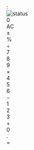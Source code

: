 
<html lang="en">
<head>
  <meta charset="UTF-8">
  <title> iphone calculator</title>
  <style>
  *{
    box-sizing: border-box;
    margin:0;
    border:0;
    user-select:none;
  }
   
   body{
     margin:25px;
     font-family:arial;
     
   }
   
   .calculator{
     background:black;
     width:563px;
     height:1218px;
     border-radius:50px;
     padding:20px;
     color:white;
     position:relative;
   }
   
   .top-container{
     
     padding: 0 20px;
     display:flex;
     justify-content:space-between;
     height:250px;
     
   }
   
   .value{
     font-size:130px;
     font-weight:300;
    margin-bottom:20px;
    height:158px;
    text-align:right;
    margin-right:20px;
    font-family: Calibri;
    overflow-x: auto;
    
   }
   
   .buttons-container{
     display:grid;
     grid-template-rows:repeat(5,1fr);
      grid-template-columns:repeat(4,1fr);
      grid-gap:20px;
   }
   
   .button{
     height:110px;
     width:110px;
     font-size: 45px;
     border-radius: 50%;
     background:#333;
     display:flex;
     justify-content:center;
     align-items:center;
     cursor:pointer;
     transition: filter .3s;
   }
   
   .button.function{
     color:black;
     background:#a5a5a5
   }
   
   .button.operator{
     background:#f1a33c
   }
   
   .button.number-0{
     
     width:250px;
     border-radius: 55px;
     justify-content:flex-start;
     padding-left:43px;
     grid-column:1/span 2;
    
   }
   .button:active,
   .buton:focus{
     filter: brightness(120%);
   }
   
   .bottom{
     width:200px;
     height:5px;
     background:white;
     border-radius:4px;
     position:absolute;
     bottom:10px;
     left:50%;
   transform: translateX(-50%);
     
   }
   
  </style>
</head>
<body>
<div class="calculator">
  <div class="top-container">
    <div class="clock">
    <span class="hour"></span>:<span class="minute"></span>
    </div>
    <div class="status">
      <img src=" https://raw.githubusercontent.com/angle943/iphone-calculator-js/master/status.png" alt="status">
    </div>
  </div>
  <div class="value">0</div>
  <div class="buttons-container">
  <div class="button function ac">AC</div>
  <div class="button function pm">±</div>
  <div class="button function percent">%</div>
  <div class="button operator division">÷</div>
  <div class="button number-7">7</div>
  <div class="button number-8">8</div>
  <div class="button number-9">9</div>
  <div class="button operator multipulcation">×</div>    
  <div class="button number-4">4</div>
  <div class="button number-5">5</div>
  <div class="button number-6">6</div>
  <div class="button operator subtraction">−</div>  
  <div class="button number-1">1</div>
  <div class="button number-2">2</div>
  <div class="button number-3">3</div>
  <div class="button operator addition">+</div>
  <div class="button number-0">0</div>
  <div class="button decimal">.</div>
  <div class="button operator equal">=</div>
            
  </div>
  <div class="bottom"></div>
</div>
  <script>
  // dom elements
  const hourEl = document.querySelector('.hour');
  const minuteEl = document.querySelector('.minute');  
  const valueEl = document.querySelector('.value');
  
  const acEl = document.querySelector('.ac');
  const pmEl = document.querySelector('.pm');
  const percentEl = document.querySelector('.percent'); 
  
  const additionEl = document.querySelector('.addition');
  const subtractionEl = document.querySelector('.subtraction');
  const multipulcationEl = document.querySelector('.multipulcation');
  const divisionEl = document.querySelector('.division');
  const equalEl = document.querySelector('.equal');
  
  const decimalEl = document.querySelector('.decimal');
  const number0El = document.querySelector('.number-0');
  const number1El = document.querySelector('.number-1');
  const number2El = document.querySelector('.number-2');
  const number3El = document.querySelector('.number-3');
  const number4El = document.querySelector('.number-4');
  const number5El = document.querySelector('.number-5');
  const number6El = document.querySelector('.number-6');
  const number7El = document.querySelector('.number-7');
  const number8El = document.querySelector('.number-8');
  const number9El = document.querySelector('.number-9');
  
  const numberElArray = [
  
  number0El, number1El, number2El, number3El, number4El, number5El, 
  number6El, number7El, number8El, number9El 
  ];
  
  //variables
  let valueStrInMemory = null;
  let operatorInMemory = null;
  
  //functions
  
  const getValueAsStr = () => {
  const currentDisplayStr = valueEl.textContent;
  return currentDisplayStr.split(',').join('');
  
  }
  
  const getValueAsNum = () => {
  return parseFloat(getValueAsStr());
  }
  
  const setStrAsValue = (valueStr) => {
  if(valueStr[valueStr.length - 1] === '.'){
  valueEl.textContent += '.';
  return;
  }
  
  
  const [wholeNumStr, decimalStr] = valueStr.split('.');
  if(decimalStr){
   valueEl.textContent = parseFloat(wholeNumStr).toLocaleString() + '.' + decimalStr;
  }else{
  valueEl.textContent = parseFloat(wholeNumStr).toLocaleString();
  };
  
  
  };
  
  const handleNumberClick = (numStr) => {
  const currentValueStr = getValueAsStr();
  if(currentValueStr === '0'){
  setStrAsValue(numStr);
  }else{
  
  setStrAsValue(currentValueStr + numStr);
  
  }
  };
  
  
  const getResultOfOperationAsStr = () => {
  const currentValueNum = getValueAsNum();
  const valeNumInMemory = parseFloat(valueStrInMemory);
  let newValueNum;
  if (operatorInMemory === 'addition'){
  newValueNum = valueStrInMemory + currentValueNum;
  }else if (operatorInMemory === 'subtraction'){
  newValueNum = valueStrInMemory - currentValueNum;
  }else if (operatorInMemory === 'multipulcation'){
  newValueNum = valueStrInMemory * currentValueNum;
  }else if (operatorInMemory === 'division'){
  newValueNum = valueStrInMemory / currentValueNum;
  }
  
  return newValueNum.toString();
  };
  
  const handleOperatorClick = (operation) => {
  const currentValueStr = getValueAsStr();
  
  if (!valueStrInMemory){
  valueStrInMemory = currentValueStr;
  operatorInMemory = operation;
  setStrAsValue('0');
  return;
  }
  valueStrInMemory = getResultOfOperationAsStr(); 
  operatorInMemory = operation;
  setStrAsValue('0');
  };
  
  
  // add event listeners to functions
  acEl.addEventListener('click',()=>{
  setStrAsValue('0');
  valueStrMemory = null;
  operatorInMemory = null;
  });
  
  pmEl.addEventListener('click', () =>{
  const currentValueNum = getValueAsNum();
  const currentValueStr = getValueAsStr();
  
  if (currentValueStr === '-0'){
  setStrAsValue('0');
  return;
  }
  
  
  if (currentValueNum >= 0){
  setStrAsValue('-' + currentValueStr);
  }else{
  setStrAsValue(currentValueStr.substring(1));
  }

});
  
  percentEl.addEventListener('click',() => {
  const currentValueNum = getValueAsNum();
  const newValueNum = currentValueNum / 100;
  setStrAsValue(newValueNum.toString());
  valueStrInMemory = null;
  operatorInMemory = null;
  });
  
  
 //add event Listeners to operaters
 additionEl.addEventListener('click', () => {
  handleOperatorClick('addition');
});
subtractionEl.addEventListener('click', () => {
  handleOperatorClick('subtraction');
});
multipulcationEl.addEventListener('click', () => {
  handleOperatorClick('multipulcation');
});
divisionEl.addEventListener('click', () => {
  handleOperatorClick('division');
});
  
  equalEl.addEventListener('click', () =>{
  if(valueStrInMemory){
  setStrAsValue(getResultOfOperationAsStr());
  valueStrInMemory = null;
  operatorInMemory = null;
  }
  });
 
   
  
  
  
  // add event listeners to numbers abd decimal
  for (let i=0; i < numberElArray.length; i++){
  const numberEl = numberElArray[i];
  numberEl.addEventListener('click',() => {
  
  handleNumberClick(i.toString());
  
  });
  
  }
  decimalEl.addEventListener('click',() => {
  const currentValueStr = getValueAsStr();
  
  if(!currentValueStr.includes('.')){
  setStrAsValue(currentValueStr + '.');
  
  }
  });
  
  
  
  
  
  // set up the time
  const updateTime = () => {
  
  const currentTime = new Date();
  
 let  currentHour = currentTime.getHours();
  const currentMinute = currentTime.getMinutes();
  
  if ( currentHour > 12){
  
  currentHour-=12;
  };
  
  
  
  hourEl.textContent = currentHour.toString();
  minuteEl.textContent = currentMinute.toString().padStart(2, '0');
  }
  
  
  
  setInterval(updateTime, 1000);
  updateTime();
  </script>
</body>
</html>
